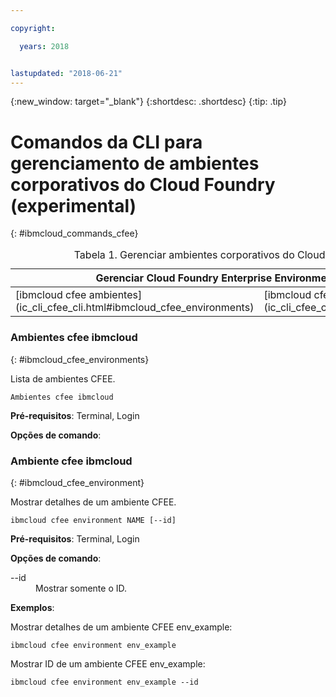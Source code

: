 ```yaml
---

copyright:

  years: 2018


lastupdated: "2018-06-21"
---
```


{:new_window: target="_blank"}
{:shortdesc: .shortdesc}
{:tip: .tip}

# Comandos da CLI para gerenciamento de ambientes corporativos do Cloud Foundry (experimental)
{: #ibmcloud_commands_cfee}

<table summary="Manage Cloud Foundry Enterprise Environments (experimental)">
<caption>Tabela 1. Gerenciar ambientes corporativos do Cloud Foundry (experimental)</caption>
 <thead>
 <th colspan="5">Gerenciar Cloud Foundry Enterprise Environments (experimental)</th>
 </thead>
 <tbody>
 <tr>
 <td>[ibmcloud cfee ambientes](ic_cli_cfee_cli.html#ibmcloud_cfee_environments)</td>
 <td>[ibmcloud cfee ambiente](ic_cli_cfee_cli.html#ibmcloud_cfee_environment)</td>
 </tr>
 </tbody>
 </table>
 
 ### Ambientes cfee ibmcloud
{: #ibmcloud_cfee_environments}

Lista de ambientes CFEE.

```
Ambientes cfee ibmcloud
```

<strong>Pré-requisitos</strong>: Terminal, Login

<strong>Opções de comando</strong>:

### Ambiente cfee ibmcloud
{: #ibmcloud_cfee_environment}

Mostrar detalhes de um ambiente CFEE.

```
ibmcloud cfee environment NAME [--id]
```

<strong>Pré-requisitos</strong>: Terminal, Login

<strong>Opções de comando</strong>:
  <dl>
   <dt>--id</dt>
   <dd>Mostrar somente o ID.</dd>
  </dl>

<strong>Exemplos</strong>:

Mostrar detalhes de um ambiente CFEE env_example:

```
ibmcloud cfee environment env_example
```

Mostrar ID de um ambiente CFEE env_example:

```
ibmcloud cfee environment env_example --id
```
